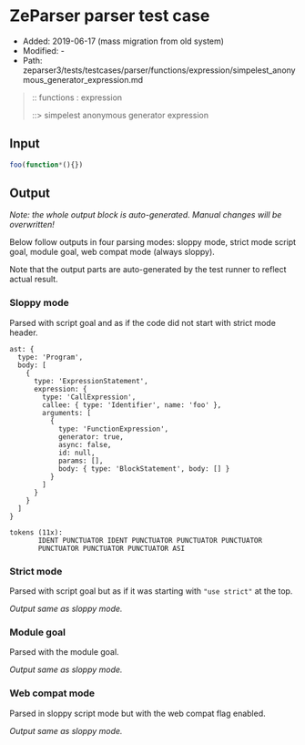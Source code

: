 # ZeParser parser test case

- Added: 2019-06-17 (mass migration from old system)
- Modified: -
- Path: zeparser3/tests/testcases/parser/functions/expression/simpelest_anonymous_generator_expression.md

> :: functions : expression
>
> ::> simpelest anonymous generator expression

## Input

`````js
foo(function*(){})
`````

## Output

_Note: the whole output block is auto-generated. Manual changes will be overwritten!_

Below follow outputs in four parsing modes: sloppy mode, strict mode script goal, module goal, web compat mode (always sloppy).

Note that the output parts are auto-generated by the test runner to reflect actual result.

### Sloppy mode

Parsed with script goal and as if the code did not start with strict mode header.

`````
ast: {
  type: 'Program',
  body: [
    {
      type: 'ExpressionStatement',
      expression: {
        type: 'CallExpression',
        callee: { type: 'Identifier', name: 'foo' },
        arguments: [
          {
            type: 'FunctionExpression',
            generator: true,
            async: false,
            id: null,
            params: [],
            body: { type: 'BlockStatement', body: [] }
          }
        ]
      }
    }
  ]
}

tokens (11x):
       IDENT PUNCTUATOR IDENT PUNCTUATOR PUNCTUATOR PUNCTUATOR
       PUNCTUATOR PUNCTUATOR PUNCTUATOR ASI
`````

### Strict mode

Parsed with script goal but as if it was starting with `"use strict"` at the top.

_Output same as sloppy mode._

### Module goal

Parsed with the module goal.

_Output same as sloppy mode._

### Web compat mode

Parsed in sloppy script mode but with the web compat flag enabled.

_Output same as sloppy mode._

